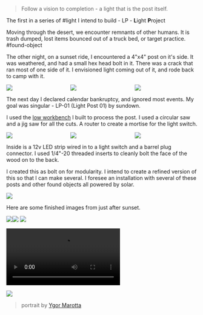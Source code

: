 > Follow a vision to completion - a light that is the post itself.

The first in a series of #light I intend to build - LP - **L**ight **P**roject

Moving through the desert, we encounter remnants of other humans. It is trash dumped, lost items bounced out of a truck bed, or target practice. #found-object

The other night, on a sunset ride, I encountered a 4"x4" post on it's side.  It was weathered, and had a small hex head bolt in it. There was a crack that ran most of one side of it. I envisioned light coming out of it, and rode back to camp with it.

<style>
.three p {
  display:grid; 
  grid-template-columns: 1fr 1fr 1fr;
  gap: 4px;
}

.three p img {
	aspect-ration: 1 / 1;
}
</style>
<div class="three">

![](1F9391C7-D9A2-40C3-9B99-BC54D7433D28_1_102_a.jpeg)
![](3F1D30F4-7E4F-4C71-AD8A-880549C2AB68_1_102_a.jpeg)
![](3FC74F40-FC42-4EAD-8DBC-80061FBCF692_1_102_a.jpeg)
</div>


The next day I declared calendar bankruptcy, and ignored most events. My goal was singular - LP-01 (Light Post 01) by sundown.

I used the [low workbench](low%20workbench) I built to process the post. I used a circular saw and a jig saw for all the cuts. A router to create a mortise for the light switch.

<div class="three">

![](IMG_2642%20Large.jpeg)
![](IMG_2643%20Large.jpeg)
![](IMG_2641%202%20Large.jpeg)
</div>

Inside is a 12v LED strip wired in to a light switch and a barrel plug connector. I used 1/4"-20 threaded inserts to cleanly bolt the face of the wood on to the back.

I created this as bolt on for modularity. I intend to create a refined version of this so that I can make several. I foresee an installation with several of these posts and other found objects all powered by solar. 


![](E37E537D-926B-41EE-BE4F-C04A86F24CE1_1_105_c.jpeg)

Here are some finished images from just after sunset.

![](49B0D0EC-0844-4F51-AE28-B654E841531A_1_105_c.jpeg)![](1DAD0647-677C-4C03-8AFD-DB76981CADA0_1_105_c.jpeg)
![](6367CACB-52AC-4B22-8E86-093A3EE501A6_1_105_c.jpeg)

![](lp-01-demo.mp4)


![](DB7C56EB-C7D8-4554-BBE3-AA3000593BB9_1_105_c.jpeg)
> portrait by [Ygor Marotta](https://www.instagram.com/ygormarotta/?hl=en)


